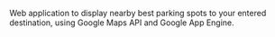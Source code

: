 Web application to display nearby best parking spots to your entered destination, using Google Maps API and Google App Engine.  